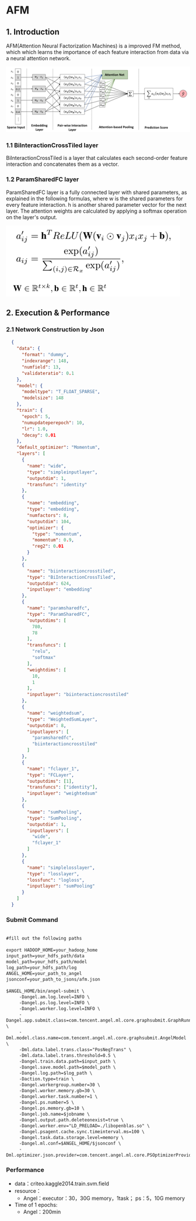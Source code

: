 # AFM

## 1. Introduction
AFM(Attention Neural Factorization Machines) is a improved FM method, which  which learns the importance of each feature interaction from data via a neural attention network.

![AFM](../img/AFM.PNG)

### 1.1 BiInteractionCrossTiled layer
BiInteractionCrossTiled is a layer that calculates each second-order feature interaction and concatenates them as a vector.

### 1.2 ParamSharedFC layer

ParamSharedFC layer is a fully connected layer with shared parameters, as explained in the following formulas, where w is the shared parameters for every feature interaction. h is another shared parameter vector for the next layer. The attention weights are calculated by applying a softmax operation on the layer's output. 

![ParamSharedFC](../img/ParamSharedFC.PNG)

## 2. Execution & Performance
### 2.1 Network Construction by Json

```json
  {
    "data": {
      "format": "dummy",
      "indexrange": 148,
      "numfield": 13,
      "validateratio": 0.1
    },
    "model": {
      "modeltype": "T_FLOAT_SPARSE",
      "modelsize": 148
    },
    "train": {
      "epoch": 5,
      "numupdateperepoch": 10,
      "lr": 1.0,
      "decay": 0.01
    },
    "default_optimizer": "Momentum",
    "layers": [
      {
        "name": "wide",
        "type": "simpleinputlayer",
        "outputdim": 1,
        "transfunc": "identity"
      },
      {
        "name": "embedding",
        "type": "embedding",
        "numfactors": 8,
        "outputdim": 104,
        "optimizer": {
          "type": "momentum",
          "momentum": 0.9,
          "reg2": 0.01
        }
      },
      {
        "name": "biinteractioncrosstiled",
        "type": "BiInteractionCrossTiled",
        "outputdim": 624,
        "inputlayer": "embedding"
      },
      {
        "name": "paramsharedfc",
        "type": "ParamSharedFC",
        "outputdims": [
          780,
          78
        ],
        "transfuncs": [
          "relu",
          "softmax"
        ],
        "weightdims": [
          10,
          1
        ],
        "inputlayer": "biinteractioncrosstiled"
      },
      {
        "name": "weightedsum",
        "type": "WeightedSumLayer",
        "outputdim": 8,
        "inputlayers": [
          "paramsharedfc",
          "biinteractioncrosstiled"
        ]
      },
      {
        "name": "fclayer_1",
        "type": "FCLayer",
        "outputdims": [1],
        "transfuncs": ["identity"],
        "inputlayer": "weightedsum"
      },
      {
        "name": "sumPooling",
        "type": "SumPooling",
        "outputdim": 1,
        "inputlayers": [
          "wide",
          "fclayer_1"
        ]
      },
      {
        "name": "simplelosslayer",
        "type": "losslayer",
        "lossfunc": "logloss",
        "inputlayer": "sumPooling"
      }
    ]
  }
```

### Submit Command
```shell

#fill out the following paths

export HADOOP_HOME=your_hadoop_home
input_path=your_hdfs_path/data
model_path=your_hdfs_path/model
log_path=your_hdfs_path/log
ANGEL_HOME=your_path_to_angel
jsonconf=your_path_to_jsons/afm.json

$ANGEL_HOME/bin/angel-submit \
     -Dangel.am.log.level=INFO \
     -Dangel.ps.log.level=INFO \
     -Dangel.worker.log.level=INFO \
     -Dangel.app.submit.class=com.tencent.angel.ml.core.graphsubmit.GraphRunner \
     -Dml.model.class.name=com.tencent.angel.ml.core.graphsubmit.AngelModel \
     -Dml.data.label.trans.class="PosNegTrans" \
     -Dml.data.label.trans.threshold=0.5 \
     -Dangel.train.data.path=$input_path \
     -Dangel.save.model.path=$model_path \
     -Dangel.log.path=$log_path \
     -Daction.type=train \
     -Dangel.workergroup.number=30 \
     -Dangel.worker.memory.gb=30 \
     -Dangel.worker.task.number=1 \
     -Dangel.ps.number=5 \
     -Dangel.ps.memory.gb=10 \
     -Dangel.job.name=$jobname \
     -Dangel.output.path.deleteonexist=true \
     -Dangel.worker.env="LD_PRELOAD=./libopenblas.so" \
     -Dangel.psagent.cache.sync.timeinterval.ms=100 \
     -Dangel.task.data.storage.level=memory \
     -Dangel.ml.conf=$ANGEL_HOME/$jsonconf \
     -Dml.optimizer.json.provider=com.tencent.angel.ml.core.PSOptimizerProvider
```

### Performance
* data：criteo.kaggle2014.train.svm.field
* resource：
	* Angel：executor：30，30G memory，1task； ps：5，10G memory
* Time of 1 epochs:
	* Angel：200min

